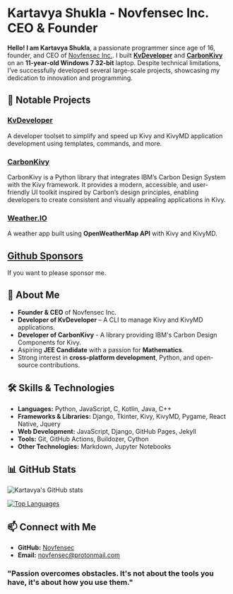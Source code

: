 <!--
**Novfensec/Novfensec** is a ✨ _special_ ✨ repository because its `README.md` (this file) appears on your GitHub profile.

Here are some ideas to get you started:

- 🔭 I’m currently working on ...
- 🌱 I’m currently learning ...
- 👯 I’m looking to collaborate on ...
- 🤔 I’m looking for help with ...
- 💬 Ask me about ...
- 📫 How to reach me: ...
- 😄 Pronouns: ...
- ⚡ Fun fact: ...
-->

# Kartavya Shukla - Novfensec Inc. CEO & Founder

**Hello! I am Kartavya Shukla**, a passionate programmer since age of 16, founder, and CEO of [Novfensec Inc.](https://novfensec.vercel.app/). I built **[KvDeveloper](https://github.com/Novfensec/KvDeveloper)** and **[CarbonKivy](https://github.com/CarbonKivy/CarbonKivy)** on an **11-year-old Windows 7 32-bit** laptop. Despite technical limitations, I’ve successfully developed several large-scale projects, showcasing my dedication to innovation and programming.

## 💼 Notable Projects

### [KvDeveloper](https://github.com/Novfensec/KvDeveloper)
A developer toolset to simplify and speed up Kivy and KivyMD application development using templates, commands, and more.

### [CarbonKivy](https://github.com/Novfensec/CarbonKivy)
CarbonKivy is a Python library that integrates IBM’s Carbon Design System with the Kivy framework. It provides a modern, accessible, and user-friendly UI toolkit inspired by Carbon’s design principles, enabling developers to create consistent and visually appealing applications in Kivy.

### [Weather.IO](https://github.com/Novfensec/Weather.IO)
A weather app built using **OpenWeatherMap API** with Kivy and KivyMD.

## [Github Sponsors](https://github.com/sponsor/Novfensec)
If you want to please sponsor me.

<!--
### [PyNativeWebView for Kivy](https://github.com/Novfensec/PyNativeWebView)
A **cross-platform webview** implementation for Kivy, designed to run on Android, iOS, Windows, Mac, and Linux.
-->

## 🚀 About Me

- **Founder & CEO** of Novfensec Inc.
- **Developer of KvDeveloper** – A CLI to manage Kivy and KivyMD applications.
- **Developer of CarbonKivy** - A library providing IBM's Carbon Design Components for Kivy.
- Aspiring **JEE Candidate** with a passion for **Mathematics**.
- Strong interest in **cross-platform development**, Python, and open-source contributions.

## 🛠️ Skills & Technologies

- **Languages:** Python, JavaScript, C, Kotlin, Java, C++
- **Frameworks & Libraries:** Django, Tkinter, Kivy, KivyMD, Pygame, React Native, Jquery
- **Web Development:** JavaScript, Django, GitHub Pages, Jekyll
- **Tools:** Git, GitHub Actions, Buildozer, Cython
- **Other Technologies:** Markdown, Jupyter Notebooks

## 📊 GitHub Stats

![Kartavya's GitHub stats](https://github-readme-stats.vercel.app/api?username=Novfensec&show_icons=true&theme=radical)

[![Top Languages](https://github-readme-stats.vercel.app/api/top-langs/?username=Novfensec&theme=radical)](https://github.com/Novfensec)

## 📫 Connect with Me

- **GitHub:** [Novfensec](https://github.com/Novfensec)
- **Email:** [novfensec@protonmail.com](mailto:novfensec@protonmail.com)

### "Passion overcomes obstacles. It's not about the tools you have, it's about how you use them."
